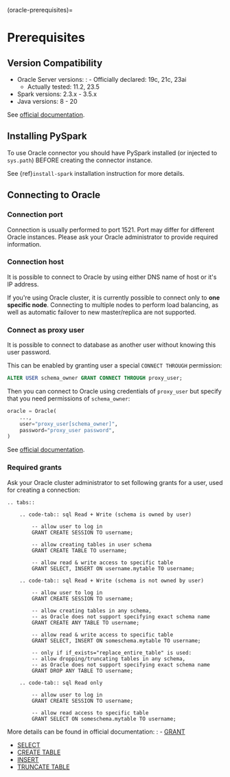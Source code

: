 (oracle-prerequisites)=

# Prerequisites

## Version Compatibility

- Oracle Server versions:
  : - Officially declared: 19c, 21c, 23ai
    - Actually tested: 11.2, 23.5
- Spark versions: 2.3.x - 3.5.x
- Java versions: 8 - 20

See [official documentation](https://www.oracle.com/cis/database/technologies/appdev/jdbc-downloads.html).

## Installing PySpark

To use Oracle connector you should have PySpark installed (or injected to `sys.path`)
BEFORE creating the connector instance.

See {ref}`install-spark` installation instruction for more details.

## Connecting to Oracle

### Connection port

Connection is usually performed to port 1521. Port may differ for different Oracle instances.
Please ask your Oracle administrator to provide required information.

### Connection host

It is possible to connect to Oracle by using either DNS name of host or it's IP address.

If you're using Oracle cluster, it is currently possible to connect only to **one specific node**.
Connecting to multiple nodes to perform load balancing, as well as automatic failover to new master/replica are not supported.

### Connect as proxy user

It is possible to connect to database as another user without knowing this user password.

This can be enabled by granting user a special `CONNECT THROUGH` permission:

```sql
ALTER USER schema_owner GRANT CONNECT THROUGH proxy_user;
```

Then you can connect to Oracle using credentials of `proxy_user` but specify that you need permissions of `schema_owner`:

```python
oracle = Oracle(
    ...,
    user="proxy_user[schema_owner]",
    password="proxy_user password",
)
```

See [official documentation](https://oracle-base.com/articles/misc/proxy-users-and-connect-through).

### Required grants

Ask your Oracle cluster administrator to set following grants for a user,
used for creating a connection:

```{eval-rst}
.. tabs::

    .. code-tab:: sql Read + Write (schema is owned by user)

        -- allow user to log in
        GRANT CREATE SESSION TO username;

        -- allow creating tables in user schema
        GRANT CREATE TABLE TO username;

        -- allow read & write access to specific table
        GRANT SELECT, INSERT ON username.mytable TO username;

    .. code-tab:: sql Read + Write (schema is not owned by user)

        -- allow user to log in
        GRANT CREATE SESSION TO username;

        -- allow creating tables in any schema,
        -- as Oracle does not support specifying exact schema name
        GRANT CREATE ANY TABLE TO username;

        -- allow read & write access to specific table
        GRANT SELECT, INSERT ON someschema.mytable TO username;

        -- only if if_exists="replace_entire_table" is used:
        -- allow dropping/truncating tables in any schema,
        -- as Oracle does not support specifying exact schema name
        GRANT DROP ANY TABLE TO username;

    .. code-tab:: sql Read only

        -- allow user to log in
        GRANT CREATE SESSION TO username;

        -- allow read access to specific table
        GRANT SELECT ON someschema.mytable TO username;
```

More details can be found in official documentation:
: - [GRANT](https://docs.oracle.com/en/database/oracle/oracle-database/23/sqlrf/GRANT.html)
  - [SELECT](https://docs.oracle.com/en/database/oracle/oracle-database/23/sqlrf/SELECT.html)
  - [CREATE TABLE](https://docs.oracle.com/en/database/oracle/oracle-database/23/sqlrf/SELECT.html)
  - [INSERT](https://docs.oracle.com/en/database/oracle/oracle-database/23/sqlrf/INSERT.html)
  - [TRUNCATE TABLE](https://docs.oracle.com/en/database/oracle/oracle-database/23/sqlrf/TRUNCATE-TABLE.html)

